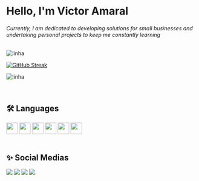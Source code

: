 # Hello, I'm Victor Amaral

###### Currently, I am dedicated to developing solutions for small businesses and undertaking personal projects to keep me constantly learning

![linha](https://user-images.githubusercontent.com/73097560/115834477-dbab4500-a447-11eb-908a-139a6edaec5c.gif)

<div>
  
 <a href="https://git.io/streak-stats"><img src="https://streak-stats.demolab.com?user=V1KILL&theme=react&border_radius=1&locale=pt_BR&date_format=M%20j%5B%2C%20Y%5D" alt="GitHub Streak" /></a>
  
</div>

 ![linha](https://user-images.githubusercontent.com/73097560/115834477-dbab4500-a447-11eb-908a-139a6edaec5c.gif)

<br>

## 🛠 Languages
<div>
  <img height=30 src="https://img.shields.io/badge/Django-092E20?style=for-the-badge&logo=django&logoColor=white"/>
  <img height=30 src="https://img.shields.io/badge/Python-3776AB?style=for-the-badge&logo=python&logoColor=white"/>
  <img height=30 src="https://img.shields.io/badge/MySQL-005C84?style=for-the-badge&logo=mysql&logoColor=white"/>
  <img height=30 src="https://img.shields.io/badge/JavaScript-F7DF1E?style=for-the-badge&logo=javascript&logoColor=black" />
  <img height=30 src="https://img.shields.io/badge/HTML5-E34F26?style=for-the-badge&logo=html5&logoColor=white"/>
  <img height=30 src="https://img.shields.io/badge/CSS3-1572B6?style=for-the-badge&logo=css3&logoColor=white"/>
</div>

<br>

## ✨ Social Medias

<div>
  <a href="https://www.linkedin.com/in/victor-amaral-a251aa261/" target="_blank"><img src="https://img.shields.io/badge/LinkedIn-0077B5?style=for-the-badge&logo=linkedin&logoColor=white"></a>
  <a href="https://www.instagram.com/viktoramaral/" target="_blank"><img src="https://img.shields.io/badge/Instagram-E4405F?style=for-the-badge&logo=instagram&logoColor=white"></a>
  <a href="https://youtube.com/@viktoramaral?si=3axuP7XpRSmaPwNh" target="_blank"><img src="https://img.shields.io/badge/YouTube-FF0000?style=for-the-badge&logo=youtube&logoColor=white"></a>
  <a href="https://www.youtube.com/seu-link-aqui" target="_blank"><img src="https://img.shields.io/badge/website-000000?style=for-the-badge&logo=About.me&logoColor=white"></a>
</div>


          
          
          
              
          
          
          
